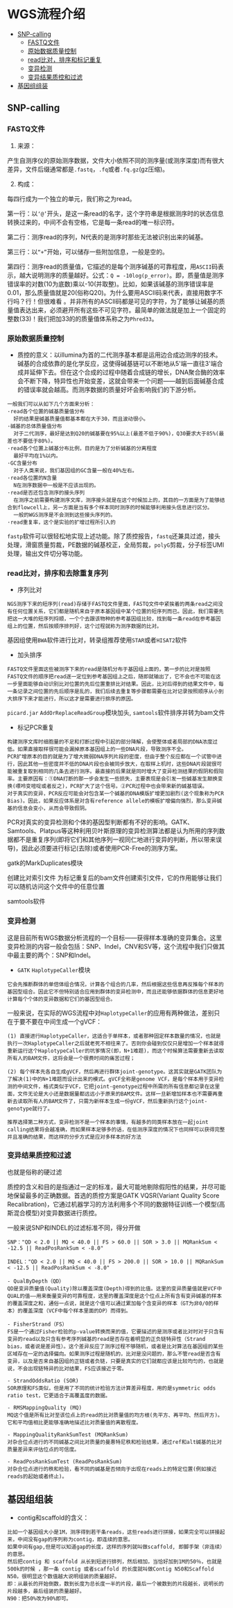 # WGS流程介绍
- [SNP-calling](#SNP-calling)
  - [FASTQ文件](#FASTQ文件)
  - [原始数据质量控制](#原始数据质量控制)
  - [read比对，排序和标记重复](#read比对，排序和标记重复)
  - [变异检测](#变异检测)
  - [变异结果质控和过滤](#变异结果质控和过滤)
- [基因组组装](#基因组组装)

## SNP-calling
### FASTQ文件
1. 来源：

产生自测序仪的原始测序数据，文件大小依照不同的测序量(或测序深度)而有很大差异，文件后缀通常都是`.fastq`，`.fq`或者`.fq.gz`(gz压缩)。

2. 构成：

每四行成为一个独立的单元，我们称之为read。

第一行：以`‘@’`开头，是这一条read的名字，这个字符串是根据测序时的状态信息转换过来的，中间不会有空格，它是每一条read的唯一标识符。

第二行：测序read的序列，N代表的是测序时那些无法被识别出来的碱基。

第三行：以`“+”`开始，可以储存一些附加信息，一般是空的。

第四行：测序read的质量值，它描述的是每个测序碱基的可靠程度，用`ASCII`码表示，越大说明测序的质量越好。公式：`Q = -10log(p_error)`。即，质量值是测序错误率的对数(10为底数)乘以-10(并取整)。比如，如果该碱基的测序错误率是0.01，那么质量值就是20(俗称Q20)。为什么要用ASCII码来代表，直接用数字不行吗？行！但很难看 。并非所有的ASCII码都是可见的字符，为了能够让碱基的质量值表达出来，必须避开所有这些不可见字符。最简单的做法就是加上一个固定的整数(33)！我们把加33的的质量值体系称之为`Phred33`。

### 原始数据质量控制
  * 质控的意义：以illumina为首的二代测序基本都是运用边合成边测序的技术。碱基的合成依靠的是化学反应，这使得碱基链可以不断地从5'端一直往3'端合成并延伸下去。但在这个合成的过程中随着合成链的增长，DNA聚合酶的效率会不断下降，特异性也开始变差，这就会带来一个问题——越到后面碱基合成的错误率就会越高。而测序数据的质量好坏会影响我们的下游分析。
```
一般我们可以从如下几个方面来分析：
·read各个位置的碱基质量值分布
  好的结果是碱基质量值都基本都在大于30，而且波动很小。
·碱基的总体质量值分布
  对于二代测序，最好是达到Q20的碱基要在95%以上(最差不低于90%)，Q30要求大于85%(最差也不要低于80%)。
·read各个位置上碱基分布比例，目的是为了分析碱基的分离程度
  最好平均在1%以内。
·GC含量分布
  对于人类来说，我们基因组的GC含量一般在40%左右。
·read各位置的N含量
  N在测序数据中一般是不应该出现的。
·read是否还包含测序的接头序列
  在测序之前需要构建测序文库，测序接头就是在这个时候加上的，其目的一方面是为了能够结合到flowcell上，另一方面是当有多个样本同时测序的时候能够利用接头信息进行区分。
  一般的WGS测序是不会测到这些接头序列的。
·read重复率，这个是实验的扩增过程所引入的
```
`fastp`软件可以很轻松地实现上述功能。除了质控报告，`fastq`还兼具过滤，接头处理，滑窗质量剪裁，PE数据的碱基校正，全局剪裁，`polyG`剪裁，分子标签UMI处理，输出文件切分等功能。

### read比对，排序和去除重复序列
  * 序列比对
```
NGS测序下来的短序列(read)存储于FASTQ文件里面，FASTQ文件中紧挨着的两条read之间没有任何位置关系，它们都是随机来自于原本基因组中某个位置的短序列而已。因此，我们需要先把这一大堆的短序列捋顺，一个个去跟该物种的参考基因组比较，找到每一条read在参考基因组上的位置，然后按顺序排列好，这个过程就称为测序数据的比对。
```
基因组使用`BWA`软件进行比对，转录组推荐使用`STAR`或者`HISAT2`软件

  * 加头排序
```
FASTQ文件里面这些被测序下来的read是随机分布于基因组上面的，第一步的比对是按照FASTQ文件的顺序把read逐一定位到参考基因组上之后，随即就输出了，它不会也不可能在这一步里面能够自动识别比对位置的先后位置重排比对结果。因此，比对后得到的结果文件中，每一条记录之间位置的先后顺序是乱的，我们后续去重复等步骤都需要在比对记录按照顺序从小到大排序下来才能进行，所以这才是需要进行排序的原因。
```
`picard.jar` `AddOrReplaceReadGroup`模块加头, `samtools`软件排序并转为bam文件
  * 标记PCR重复
```
构建测序文库时细胞量的不足和打断过程中引起的部分降解，会使整体或者局部的DNA浓度过低。如果直接取样很可能会漏掉原本基因组上的一些DNA片段，导致测序不全。
PCR扩增原本的目的就是为了增大微弱DNA序列片段的密度，但由于整个反应都在一个试管中进行，因此其他一些密度并不低的DNA片段也会被同步放大，在取样上机时，这些DNA片段就很可能被重复取到相同的几条去进行测序。最直接的后果就是同时增大了变异检测结果的假阴和假阳率。主要原因有：①DNA打断的那一步会发生一些损失，主要表现是会引发一些碱基发生颠换变换(嘌呤变嘧啶或者反之)，PCR扩大了这个信号。②PCR过程中也会带来新的碱基错误。
对于真实的变异，PCR反应可能会对包含某一个碱基的DNA模版扩增更加剧烈(这个现象称为PCR Bias)。因此，如果反应体系是对含有reference allele的模板扩增偏向强烈，那么变异碱基的信息会变小，从而会导致假阴。
```
PCR对真实的变异检测和个体的基因型判断都有不好的影响。GATK、Samtools、Platpus等这种利用贝叶斯原理的变异检测算法都是认为所用的序列数据都不是重复序列(即将它们和其他序列一视同仁地进行变异的判断，所以带来误导)，因此必须要进行标记(去除)或者使用PCR-Free的测序方案。

gatk的MarkDuplicates模块

创建比对索引文件
为标记重复后的bam文件创建索引文件，它的作用能够让我们可以随机访问这个文件中的任意位置

samtools软件

### 变异检测
这是目前所有WGS数据分析流程的一个目标——获得样本准确的变异集合。这里变异检测的内容一般会包括：SNP、Indel，CNV和SV等，这个流程中我们只做其中最主要的两个：SNP和Indel。

  * `GATK` `HaplotypeCaller`模块
```
它会先推断群体的单倍体组合情况，计算各个组合的几率，然后根据这些信息再反推每个样本的基因型组合。因此它不但特别适合应用到群体的变异检测中，而且还能够依据群体的信息更好地计算每个个体的变异数据和它们的基因型组合。
```
一般来说，在实际的WGS流程中对`HaplotypeCaller`的应用有两种做法，差别只在于要不要在中间生成一个gVCF：
```
(1) 直接进行HaplotypeCaller，这适合于单样本，或者那种固定样本数量的情况，也就是执行一次HaplotypeCaller之后就老死不相往来了。否则你会碰到仅仅只是增加一个样本就得重新运行这个HaplotypeCaller的坑爹情况(即，N+1难题)，而这个时候算法需要重新去读取所有人的BAM文件，这将会是一个很费时间的痛苦过程；

(2) 每个样本先各自生成gVCF，然后再进行群体joint-genotype。这其实就是GATK团队为了解决(1)中的N+1难题而设计出来的模式。gVCF全称是genome VCF，是每个样本用于变异检测的中间文件，格式类似于VCF，它把joint-genotype过程中所需的所有信息都记录在这里面，文件无论是大小还是数据量都远远小于原来的BAM文件。这样一旦新增加样本也不需要再重新去读取所有人的BAM文件了，只需为新样本生成一份gVCF，然后重新执行这个joint-genotype就行了。

推荐选择第二种方式，变异检测不是一个样本的事情，有越多的同类样本放在一起joint calling结果将会越准确，而如果样本足够多的话，在低测序深度的情况下也同样可以获得完整并且准确的结果，而这样的分步方式是应对多样本的好方法
```
### 变异结果质控和过滤
也就是俗称的硬过滤

质控的含义和目的是指通过一定的标准，最大可能地剔除假阳性的结果，并尽可能地保留最多的正确数据。首选的质控方案是GATK VQSR(Variant Quality Score Recalibration)，它通过机器学习的方法利用多个不同的数据特征训练一个模型(高斯混合模型)对变异数据进行质控。

一般来说SNP和INDEL的过滤标准不同，得分开做
```
SNP："QD < 2.0 || MQ < 40.0 || FS > 60.0 || SOR > 3.0 || MQRankSum < -12.5 || ReadPosRankSum < -8.0"

INDEL："QD < 2.0 || MQ < 40.0 || FS > 200.0 || SOR > 10.0 || MQRankSum < -12.5 || ReadPosRankSum < -8.0"

- QualByDepth（QD）
QD是变异质量值(Quality)除以覆盖深度(Depth)得到的比值。这里的变异质量值就是VCF中QUAL的值——用来衡量变异的可靠程度，这里的覆盖深度是这个位点上所有含有变异碱基的样本的覆盖深度之和，通俗一点说，就是这个值可以通过累加每个含变异的样本（GT为非0/0的样本）的覆盖深度（VCF中每个样本里面的DP）而得到。

- FisherStrand（FS）
FS是一个通过Fisher检验的p-value转换而来的值，它要描述的是测序或者比对时对于只含有变异的read以及只含有参考序列碱基的read是否存在着明显的正负链特异性（Strand bias，或者说是差异性）。这个差异反应了测序过程不够随机，或者是比对算法在基因组的某些区域存在一定的选择偏向。如果测序过程是随机的，比对是没问题的，那么不管read是否含有变异，以及是否来自基因组的正链或者负链，只要是真实的它们就都应该是比较均匀的，也就是说，不会出现链特异的比对结果，FS应该接近于零。

- StrandOddsRatio (SOR)
SOR原理和FS类似，但是用了不同的统计检验方法计算差异程度，用的是symmetric odds ratio test，它更适合于高覆盖度的数据。

- RMSMappingQuality (MQ)
MQ这个值是所有比对至该位点上的read的比对质量值的均方根(先平方、再平均、然后开方)。它和平均值相比更能够准确地描述比对质量值的离散程度。

- MappingQualityRankSumTest (MQRankSum)
对杂合位点进行的不同碱基之间比对质量的曼惠特尼秩和检验结果，通过ref和alt碱基的比对质量差异来评估位点的可信度。

- ReadPosRankSumTest (ReadPosRankSum)
对杂合位点进行的秩和检验，看不同的碱基是否倾向于出现在reads上的特定位置(例如接近reads的起始或者终止)。
```
## 基因组组装
* contig和scaffold的含义：
```
比如一个基因组大小是1M，测序得到若干条reads，这些reads进行拼接，如果完全可以拼接起来，中间没有gap的序列称为contig，即连续的意思。
如果中间有gap,但是可以知道gap的长度，这样的序列就叫做scaffold, 即脚手架（非连续）的意思。
然后把contig 和 scaffold 从长到短进行排列，然后相加，当恰好加到1M的50％，也就是500k的时候 ，那一条 contig 或者scaffold 的长度就叫做Contig N50和Scaffold N50。很明显这个数值越大说明组装的质量越好。 
即：从最长的开始倒数，数到长度为总长度一半的片段，最后一个被数到的片段越长，说明长的片段越多，最后组装的质量越好。 
N90：把50%改为90%即可。
```






